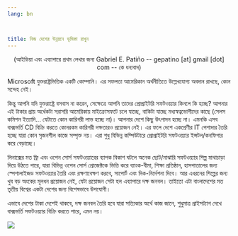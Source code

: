 ```yaml
---
lang: bn



title: নিজ দেশের উন্নয়নে ভূমিকা রাখুন
---
```


<center>(আইডিয়া এবং এব্যাপারে প্রথম লেখার জন্য Gabriel E. Patiño -- gepatino [at] gmail [dot] com -- কে ধন্যবাদ) </center>

Microsoft যুক্তরাষ্ট্রভিত্তিক একটি কোম্পানি। এর সফলতা আমেরিকান অর্থনীতিতে উল্লেখযোগ্য অবদান রাখছে, কোন সন্দেহ নেই।

কিন্তু আপনি যদি যুক্তরাষ্ট্রে বসবাস না করেন, সেক্ষেত্রে আপনি তাদের প্রোপ্রাইটরি সফটওয়্যার কিনলে কি হচ্ছে? আপনার এই টাকার প্রায় অর্ধেকটা সরাসরি আমেরিকায় মাইক্রোসফটে চলে যাচ্ছে, বাকিটা যাচ্ছে মধ্যস্বত্বভোগীদের কাছে (সেলস কমিশন ইত্যাদি... যেটাতে কোন কারিগরী লাভ হচ্ছে না)। আপনার দেশে কিছু উৎপাদন হচ্ছে না। এমনকি এসব বাক্সভর্তি CD বিক্রি করতে কোনরকম কারিগরী দক্ষতারও প্রয়োজন নেই। এর ফলে দেশে একশ্রেণীর IT পেশাদার তৈরি হচ্ছে যারা কোন সৃজনশীল কাজে সম্পৃক্ত নয়। এরা শুধু বিভিন্ন কম্পিউটারে প্রোপ্রাইটরি সফটওয়্যার ইন্সটল/কনফিগার করে বেড়াচ্ছে।

লিনাক্সের মত ফ্রি এবং ওপেন সোর্স সফটওয়্যারের ব্যাপক বিকাশ ঘটলে অনেক ছোট/মাঝারি সফটওয়্যার শিল্প মাথাচাড়া দিয়ে উঠতে পারে, যারা বিভিন্ন ওপেন সোর্স প্রোজেক্টকে ভিত্তি করে ব্যাংক-বীমা, শিক্ষা প্রতিষ্ঠান, হাসপাতালের জন্য স্পেশালাইজড সফটওয়্যার তৈরি এবং রক্ষণাবেক্ষণ করবে, সাপোর্ট এবং দিক-নির্দেশনা দিবে। আর এধরনের শিল্পের জন্য খুব বড় অংকের মূলধন প্রয়োজন নেই, যেটা প্রয়োজন সেটা হল এব্যাপারে দক্ষ জনবল। তাইতো এটা বাংলাদেশের মত তৃতীয় বিশ্বের একটা দেশের জন্য বিশেষভাবে উপযোগী।

এভাবে দেশের টাকা দেশেই থাকবে, দক্ষ জনবল তৈরি হবে যারা সত্যিকার অর্থে কাজ জানে, শুধুমাত্র প্রাইসট্যাগ দেখে বাক্সভর্তি সফটওয়্যার বিক্রি করতে পারে, এমন নয়।

<img src="Images/earth.png" />




